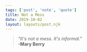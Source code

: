 ```yaml
---
tags: ['post', 'note', 'quote']
title: Not a Mess
date: 2019-10-02
layout: layouts/post.njk
---
```


> _"It's not a mess. It's informal."_  
> **-Mary Berry**

<!-- excerpt -->
